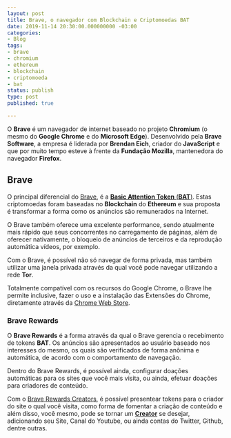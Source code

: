 ```yaml
---
layout: post
title: Brave, o navegador com Blockchain e Criptomoedas BAT
date: 2019-11-14 20:30:00.000000000 -03:00
categories:
- Blog
tags:
- brave
- chromium
- ethereum
- blockchain
- criptomoeda
- bat
status: publish
type: post
published: true

---
```


O **Brave** é um navegador de internet baseado no projeto **Chromium** (o mesmo do **Google Chrome** e do **Microsoft Edge**).
Desenvolvido pela **Brave Software**, a empresa é liderada por **Brendan Eich**, criador do **JavaScript** e que por muito tempo esteve à frente da **Fundação Mozilla**, mantenedora do navegador **Firefox**.

## Brave

O principal diferencial do [Brave](https://brave.com/mai223), é a [**Basic Attention Token** (**BAT**)](https://basicattentiontoken.org/). Estas criptomoedas foram baseadas no **Blockchain** do **Ethereum** e sua proposta é transformar a forma como os anúncios são remunerados na Internet.

O Brave também oferece uma excelente performance, sendo atualmente mais rápido que seus concorrentes no carregamento de páginas, além de oferecer nativamente, o bloqueio de anúncios de terceiros e da reprodução automática vídeos, por exemplo.

Com o Brave, é possível não só navegar de forma privada, mas também utilizar uma janela privada através da qual você pode navegar utilizando a rede **Tor**.

Totalmente compatível com os recursos do Google Chrome, o Brave lhe permite inclusive, fazer o uso e a instalação das Extensões do Chrome, diretamente através da [Chrome Web Store](https://chrome.google.com/webstore/category/extensions).

### Brave Rewards

O **Brave Rewards** é a forma através da qual o Brave gerencia o recebimento de tokens **BAT**. Os anúncios são apresentados ao usuário baseado nos interesses do mesmo, os quais são verificados de forma anônima e automática, de acordo com o comportamento de navegação.

Dentro do Brave Rewards, é possível ainda, configurar doações automáticas para os sites que você mais visita, ou ainda, efetuar doações para criadores de conteúdo.

Com o [Brave Rewards Creators](https://creators.brave.com/), é possível presentear tokens para o criador do site o qual você visita, como forma de fomentar a criação de conteúdo e além disso, você mesmo, pode se tornar um [**Creator**](https://creators.brave.com/sign-up) se desejar, adicionando seu Site, Canal do Youtube, ou ainda contas do Twitter, Github, dentre outras.